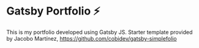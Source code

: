 # Gatsby Portfolio ⚡️ 

This is my portfolio developed using Gatsby JS.
Starter template provided by Jacobo Martínez, https://github.com/cobidev/gatsby-simplefolio
